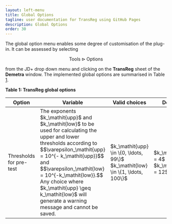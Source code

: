 ```yaml
---
layout: left-menu
title: Global Options
tagline: user documentation for TransReg using GitHub Pages
description: Global Options
order: 30
---
```


The global option menu enables some degree of customisation of the plug-in. It can be assessed by selecting

$$
\text{Tools} \rhd \text{Options}
$$

from the JD+ drop down menu and clicking on the **TransReg** sheet of the **Demetra** window. The implemented global options are summarised in Table [1](#table1).

<b>Table 1: TransReg global options</b>
<table class="table table-bordered" id="table1">
  <thead>
    <tr>
      <th>Option</th>
      <th>Variable</th>
      <th>Valid choices</th>
      <th>Defaults</th>
    </tr>
  </thead>
  <tbody>
    <tr>
      <td>Thresholds for pre-test</td>
      <td>The exponents $k_\mathit{upp}$ and $k_\mathit{low}$ to be used for calculating the upper and lower thresholds according to $$\varepsilon_\mathit{upp} = 10^{- k_\mathit{upp}}$$ and $$\varepsilon_\mathit{low} = 10^{-k_\mathit{low}}.$$ Any choice where $k_\mathit{upp} \geq k_\mathit{low}$ will generate a warning message and cannot be saved. </td>
	  <td>$k_\mathit{upp} \in \{0, \ldots, 99\}$ $k_\mathit{low} \in \{1, \ldots, 100\}$ </td>
	  <td>$k_\mathit{upp} = 4$ $k_\mathit{low} = 12$ </td>
    </tr>
  </tbody>
</table>
